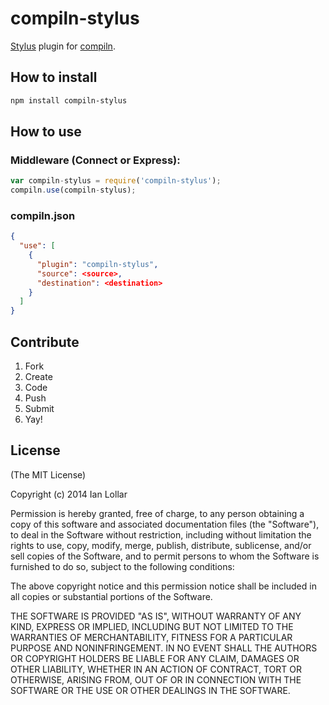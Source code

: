 # compiln-stylus

[Stylus](https://github.com/learnboost/stylus) plugin for [compiln](https://github.com/redhotvengeance/compiln).

## How to install

```bash
npm install compiln-stylus
```

## How to use

### Middleware (Connect or Express):

```js
var compiln-stylus = require('compiln-stylus');  
compiln.use(compiln-stylus);
```

### compiln.json

```json
{  
  "use": [  
    {  
      "plugin": "compiln-stylus",  
      "source": <source>,  
      "destination": <destination>  
    }
  ]
}
```

## Contribute

1. Fork
2. Create
3. Code
4. Push
5. Submit
6. Yay!

## License

(The MIT License)

Copyright (c) 2014 Ian Lollar

Permission is hereby granted, free of charge, to any person obtaining a copy of this software and associated documentation files (the "Software"), to deal in the Software without restriction, including without limitation the rights to use, copy, modify, merge, publish, distribute, sublicense, and/or sell copies of the Software, and to permit persons to whom the Software is furnished to do so, subject to the following conditions:

The above copyright notice and this permission notice shall be included in all copies or substantial portions of the Software.

THE SOFTWARE IS PROVIDED "AS IS", WITHOUT WARRANTY OF ANY KIND, EXPRESS OR IMPLIED, INCLUDING BUT NOT LIMITED TO THE WARRANTIES OF MERCHANTABILITY, FITNESS FOR A PARTICULAR PURPOSE AND NONINFRINGEMENT. IN NO EVENT SHALL THE AUTHORS OR COPYRIGHT HOLDERS BE LIABLE FOR ANY CLAIM, DAMAGES OR OTHER LIABILITY, WHETHER IN AN ACTION OF CONTRACT, TORT OR OTHERWISE, ARISING FROM, OUT OF OR IN CONNECTION WITH THE SOFTWARE OR THE USE OR OTHER DEALINGS IN THE SOFTWARE.
